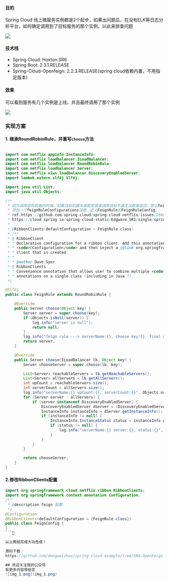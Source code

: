 #### 目的
Spring Cloud 线上微服务实例都是2个起步，如果出问题后，在没有ELK等日志分析平台，如何确定调用到了目标服务的那个实例，以此来排查问题

![](https://files.mdnice.com/user/35072/a5c40ce9-d1cf-4d74-ad6b-c308f477d5a5.png)


#### 技术栈
- Spring Cloud: Hoxton.SR6
- Spring Boot: 2.3.1.RELEASE
- Spring-Cloud-Openfeign: 2.2.3.RELEASE(spring cloud依赖内置，不用指定版本)
#### 效果
可以看到服务有几个实例是上线，并且最终调用了那个实例

![](https://files.mdnice.com/user/35072/f88a239c-366b-4ab0-9bc2-650366e3d1db.png)

### 实现方案
#### 1. 继承RoundRobinRule，并重写`choose`方法
``` java

import com.netflix.appinfo.InstanceInfo;
import com.netflix.loadbalancer.ILoadBalancer;
import com.netflix.loadbalancer.RoundRobinRule;
import com.netflix.loadbalancer.Server;
import com.netflix.niws.loadbalancer.DiscoveryEnabledServer;
import lombok.extern.slf4j.Slf4j;

import java.util.List;
import java.util.Objects;

/**
 * 因为调用目标机器的时候，如果目标机器本身假死或者调用目标不通无法数据返回，那么feign无法打印目标机器。这种场景下我们需要在调用失败（目标机器没有返回）的时候也能把目标机器的ip打印出来，这种场景需要我们切入feign选择机器的逻辑，注入我们自己的调度策略（默认是roundrobin），在里面打印选择的机器即可。
 * 添加一个feignRuleConfigurations目录，定义FeignRule和FeignRuleConfig。
 * ref:https://github.com/spring-cloud/spring-cloud-netflix/issues/2686
 * https://cloud.spring.io/spring-cloud-static/Edgware.SR1/single/spring-cloud.html#_customizing_default_for_all_ribbon_clients
 *
 * @RibbonClients(defaultConfiguration = FeignRule.class)
 * /**
 * @ RibbonClient
 * * Declarative configuration for a ribbon client. Add this annotation to any
 * * <code>@Configuration</code> and then inject a {@link org.springframework.cloud.netflix.ribbon.SpringClientFactory} to access the
 * * client that is created.
 * *
 * * @author Dave Syer
 * @ RibbonClients
 * * Convenience annotation that allows user to combine multiple <code>@RibbonClient</code>
 * * annotations on a single class (including in Java 7).
 */

@Slf4j
public class FeignRule extends RoundRobinRule {

    @Override
    public Server choose(Object key) {
        Server server = super.choose(key);
        if (Objects.isNull(server)) {
            log.info("server is null");
            return null;
        }
        log.info("feign rule ---> serverName:{}, choose key:{}, final server ip:{}", server.getMetaInfo().getAppName(), key, server.getHostPort());
        return server;
    }

    @Override
    public Server choose(ILoadBalancer lb, Object key) {
        Server chooseServer = super.choose(lb, key);

        List<Server> reachableServers = lb.getReachableServers();
        List<Server> allServers = lb.getAllServers();
        int upCount = reachableServers.size();
        int serverCount = allServers.size();
        log.info("serverName:{} upCount:{}, serverCount:{}", Objects.nonNull(chooseServer) ? chooseServer.getMetaInfo().getAppName() : "", upCount, serverCount);
        for (Server server : allServers) {
            if (server instanceof DiscoveryEnabledServer) {
                DiscoveryEnabledServer dServer = (DiscoveryEnabledServer) server;
                InstanceInfo instanceInfo = dServer.getInstanceInfo();
                if (instanceInfo != null) {
                    InstanceInfo.InstanceStatus status = instanceInfo.getStatus();
                    if (status != null) {
                        log.info("serverName:{} server:{}, status:{}", server.getMetaInfo().getAppName(), server.getHostPort(), status);
                    }
                }
            }
        }

        return chooseServer;
    }
}
```
#### 2.修改RibbonClients配置
``` java
import org.springframework.cloud.netflix.ribbon.RibbonClients;
import org.springframework.context.annotation.Configuration;
/**
 * @description:feign 配置
 */
@Configuration
@RibbonClients(defaultConfiguration = {FeignRule.class})
public class FeignConfig {
}
```

以上两部完成大功告成！

源码下载：
https://github.com/dongweizhao/spring-cloud-example/tree/SR6-OpenFeign

## 欢迎关注我的公众号
有更多内容带给您
![img_1.png](img_1.png)
